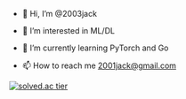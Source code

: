 - 👋 Hi, I’m @2003jack
- 👀 I’m interested in ML/DL
- 🌱 I’m currently learning PyTorch and Go 

- 📫 How to reach me 2001jack@gmail.com
<!---
2003jack/2003jack is a ✨ special ✨ repository because its `README.md` (this file) appears on your GitHub profile.
You can click the Preview link to take a look at your changes.
--->
[![solved.ac tier](http://mazassumnida.wtf/api/generate_badge?boj=2001jack)](https://solved.ac/2001jack)
